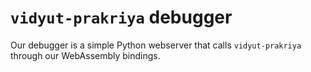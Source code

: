 `vidyut-prakriya` debugger
==========================

Our debugger is a simple Python webserver that calls `vidyut-prakriya` through
our WebAssembly bindings.
